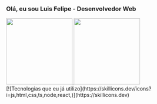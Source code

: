 ### Olá, eu sou Luis Felipe - Desenvolvedor Web

<div>
<a href="https://github.com/Narciso39">
<img height="180em" src="https://github-readme-stats.vercel.app/api/top-langs/?username=Narciso39&langs_count=21&theme=dracula&hide_progress=true"/>
    <img height="180em" src="https://github-readme-stats.vercel.app/api?username=Narciso39&show_icons=true&theme=dracula"/>
</div>


<div style="display: inline-block;">
  [![Tecnologias que eu já utilizo](https://skillicons.dev/icons?i=js,html,css,ts,node,react,)](https://skillicons.dev)

</div><br/>


